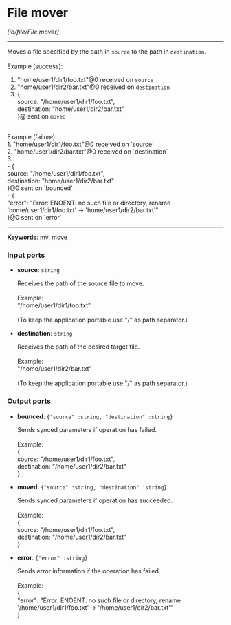 # File mover

_[io/file/File mover]_

---

Moves a file specified by the path in `source` to the path in `destination`.<br>
<br>
Example (success): <br>
1. "home/user1/dir1/foo.txt"@0 received on `source`<br>
2. "home/user1/dir2/bar.txt"@0 received on `destination`<br>
3. { <br>
source: "/home/user1/dir1/foo.txt", <br>
destination: "home/user1/dir2/bar.txt"<br>
}@ sent on `moved`<br>
<br>
Example (failure): <br>
1. "home/user1/dir1/foo.txt"@0 received on `source`<br>
2. "home/user1/dir2/bar.txt"@0 received on `destination`<br>
3. <br>
- { <br>
source: "/home/user1/dir1/foo.txt", <br>
destination: "home/user1/dir2/bar.txt"<br>
}@0 sent on `bounced`<br>
- {<br>
  "error": "Error: ENOENT: no such file or directory, rename 'home/user1/dir1/foo.txt' -> 'home/user1/dir2/bar.txt'"<br>
}@0 sent on `error`<br>

---

__Keywords__: mv, move

### Input ports

* __source__: ` string `

    Receives the path of the source file to move.<br>
    <br>
    Example:<br>
    "/home/user1/dir1/foo.txt"<br>
    <br>
    (To keep the application portable use "/" as path separator.)<br>


* __destination__: ` string `

    Receives the path of the desired target file.<br>
    <br>
    Example:<br>
    "/home/user1/dir2/bar.txt"<br>
    <br>
    (To keep the application portable use "/" as path separator.)<br>

### Output ports

* __bounced__: ` {"source" :string, "destination" :string} `

    Sends synced parameters if operation has failed.<br>
    <br>
    Example:<br>
    { <br>
      source: "/home/user1/dir1/foo.txt", <br>
      destination: "/home/user1/dir2/bar.txt"<br>
    }<br>


* __moved__: ` {"source" :string, "destination" :string} `

    Sends synced parameters if operation has succeeded.<br>
    <br>
    Example:<br>
    { <br>
      source: "/home/user1/dir1/foo.txt", <br>
      destination: "/home/user1/dir2/bar.txt"<br>
    }<br>


* __error__: ` {"error" :string} `

    Sends error information if the operation has failed.<br>
    <br>
    Example: <br>
    {<br>
      "error": "Error: ENOENT: no such file or directory, rename '/home/user1/dir1/foo.txt' -> '/home/user1/dir2/bar.txt'"<br>
    }<br>

